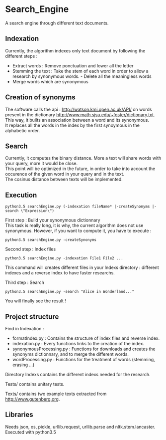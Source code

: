 # Search_Engine
A search engine through different text documents.

## Indexation
Currently, the algorithm indexes only text document by following the different steps :  
- Extract words : Remove ponctuation and lower all the letter
- Stemming the text : Take the stem of each word in order to allow a research by synonymous words. - Delete all the meaningless words
- Merge words which are synonymous

## Creation of synonyms
The software calls the api : http://watson.kmi.open.ac.uk/API/ on words present in the dictionary http://www.math.sjsu.edu/~foster/dictionary.txt. This way, it builts an association between a word and its synonymous.  
It replaces all the words in the index by the first synoymous in the alphabetic order.

## Search
Currently, it computes the binary distance. More a text will share words with your query, more it would be close.  
This point will be optimized in the future, in order to take into account the occurence of the given word in your query and in the text.  
The cosinus distance between texts will be implemented.

## Execution
```
python3.5 searchEngine.py (-indexation fileName* |-createSynonyms |-search \"Expression\")
```
First step : Build your synonymous dictionnary  
This task is really long, it is why, the current algorithm does not use synonymous.
However, if you want to compute it, you have to execute :  
```
python3.5 searchEngine.py -createSynonyms
```

Second step : Index files  
```
python3.5 searchEngine.py -indexation File1 File2 ...
```
This command will creates different files in your Indexs directory : different indexes and a reverse index to have faster researchs.

Third step : Search
```
python3.5 searchEngine.py -search "Alice in Wonderland..."
```
You will finally see the result !

## Project structure
Find in Indexation :  
- formatIndex.py : Contains the structure of index files and reverse index.
- indexation.py : Every functions links to the creation of the index.
- synonymousProcessing.py : Functions for downloads and creates the synonyms dictionnary, and to merge the different words.
- wordProcessing.py : Functions for the treatment of words (stemming, erasing ...)  

Directory Indexs contains the different indexs needed for the research.  

Tests/ contains unitary tests.

Texts/ contains two example texts extracted from http://www.gutenberg.org.

## Libraries
Needs json, os, pickle, urllib.request, urllib.parse and nltk.stem.lancaster.  
Executed with python3.5
